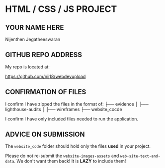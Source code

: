 # HTML / CSS / JS PROJECT

## YOUR NAME HERE
Nijenthen Jegatheeswaran

## GITHUB REPO ADDRESS

My repo is located at:

https://github.com/nij18/webdevupload

## CONFIRMATION OF FILES

I confirm I have zipped the files in the format of:
├── evidence
│ ├── lighthouse-audits
│ ├── wireframes
├── website_cocde

I confirm I have only included files needed to run the application.

## ADVICE ON SUBMISSION

The `website_code` folder should hold only the files **used** in your project.

Please do not re-submit the `website-images-assets` and `web-site-text-and-data`.  We don't want them back!  It is **LAZY** to include them!
